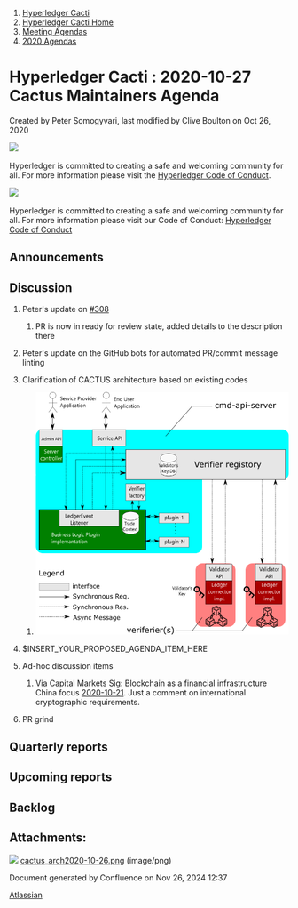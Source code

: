 1. [Hyperledger Cacti](index.html)
2. [Hyperledger Cacti Home](Hyperledger-Cacti-Home_20414469.html)
3. [Meeting Agendas](Meeting-Agendas_20414488.html)
4. [2020 Agendas](2020-Agendas_20414504.html)

# Hyperledger Cacti : 2020-10-27 Cactus Maintainers Agenda

Created by Peter Somogyvari, last modified by Clive Boulton on Oct 26, 2020

![](https://wiki.hyperledger.org/download/attachments/2392771/welcome.png?version=2&modificationDate=1572450107000&api=v2)

Hyperledger is committed to creating a safe and welcoming community for all. For more information please visit the [Hyperledger Code of Conduct](https://lf-hyperledger.atlassian.net/wiki/spaces/HYP/pages/19595281/Hyperledger+Code+of+Conduct).

![](https://wiki.hyperledger.org/download/attachments/29034696/Antitrustnotice.png?version=1&modificationDate=1581695654000&api=v2)

Hyperledger is committed to creating a safe and welcoming community for all. For more information please visit our Code of Conduct: [Hyperledger Code of Conduct](https://lf-hyperledger.atlassian.net/wiki/spaces/HYP/pages/19595281/Hyperledger+Code+of+Conduct)

## Announcements

## Discussion

1. Peter's update on [#308](https://github.com/hyperledger/cactus/pull/308) 
   
   1. PR is now in ready for review state, added details to the description there
2. Peter's update on the GitHub bots for automated PR/commit message linting
3. Clarification of CACTUS architecture based on existing codes
   
   1. ![](attachments/20414744/20414746.png?height=250)
4. $INSERT\_YOUR\_PROPOSED\_AGENDA\_ITEM\_HERE
5. Ad-hoc discussion items
   
   1. Via Capital Markets Sig: Blockchain as a financial infrastructure China focus [2020-10-21](https://lf-hyperledger.atlassian.net/wiki/spaces/CMSIG/pages/20546553/2020-10-21). Just a comment on international cryptographic requirements.
6. PR grind

## Quarterly reports

## Upcoming reports

## Backlog

## Attachments:

![](images/icons/bullet_blue.gif) [cactus\_arch2020-10-26.png](attachments/20414744/20414746.png) (image/png)

Document generated by Confluence on Nov 26, 2024 12:37

[Atlassian](http://www.atlassian.com/)
